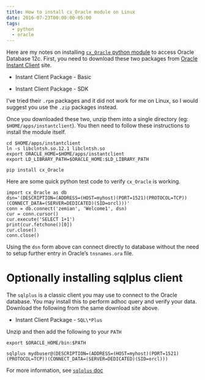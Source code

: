 ```yaml
---
title: How to install cx_Oracle module on Linux
date: 2016-07-23T00:00:00-05:00
tags:
  - python
  - oracle
---
```


Here are my notes on installing [`cx_Oracle` python
module](http://cx-oracle.sourceforge.net/) to access Oracle Database
12c. First, you need to download these two packages from [Oracle Instant
Client](http://www.oracle.com/technetwork/database/features/instant-client)
site.

-   Instant Client Package - Basic

-   Instant Client Package - SDK

I’ve tried their `.rpm` packages and it did not work for me on Linux, so
I would suggest you use the `.zip` packages instead.

Once you downloaded these two, unzip them into a single directory (eg:
`$HOME/apps/instantclient`). You then need to follow these instructions
to install the module itself.

    cd $HOME/apps/instantclient
    ln -s libclntsh.so.12.1 libclntsh.so
    export ORACLE_HOME=$HOME/apps/instantclient
    export LD_LIBRARY_PATH=$ORACLE_HOME:$LD_LIBRARY_PATH

    pip install cx_Oracle

Here are some quick python test code to verify `cx_Oracle` is working.

    import cx_Oracle as db
    dsn='(DESCRIPTION=(ADDRESS=(HOST=myhost)(PORT=1521)(PROTOCOL=TCP))(CONNECT_DATA=(SERVER=DEDICATED)(SID=orcl)))'
    conn = db.connect('zemian', 'Welcome1', dsn)
    cur = conn.cursor()
    cur.execute('SELECT 1+1')
    print(cur.fetchone()[0])
    cur.close()
    conn.close()

Using the `dsn` form above can connect directly to database without the
need to setup further entry in Oracle’s `tnsnames.ora` file.

Optionally installing sqlplus client
====================================

The `sqlplus` is a classic client you may use to connect to the Oracle
database. You may install this to perform adhoc query and verify your
data. Download the following from the same download site above.

-   Instant Client Package - `SQL\*Plus`

Unzip and then add the following to your `PATH`

    export $ORACLE_HOME/bin:$PATH

    sqlplus mydbuser@(DESCRIPTION=(ADDRESS=(HOST=myhost)(PORT=1521)(PROTOCOL=TCP))(CONNECT_DATA=(SERVER=DEDICATED)(SID=orcl)))

For more information, see [`sqlplus`
doc](https://docs.oracle.com/database/121/SQPUG/toc.htm)
